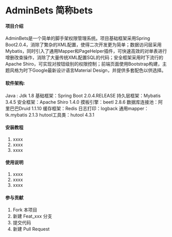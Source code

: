 # AdminBets 简称bets
#### 项目介绍
AdminBets是一个简单的脚手架权限管理系统。项目基础框架采用Spring Boot2.0.4，消除了繁杂的XML配置，使得二次开发更为简单；数据访问层采用Mybatis，同时引入了通用Mapper和PageHelper插件，可快速高效的对单表进行增删改查操作，消除了大量传统XML配置SQL的代码；安全框架采用时下流行的Apache Shiro，可实现对按钮级别的权限控制；前端页面使用Bootstrap构建，主题风格为时下Google最新设计语言Material Design，并提供多套配色以供选择。

#### 软件架构:
Java : Jdk 1.8 
基础框架：Spring Boot 2.0.4.RELEASE
持久层框架：Mybatis 3.4.5
安全框架：Apache Shiro 1.4.0
摸板引擎：beetl 2.8.6
数据库连接池：阿里巴巴Druid 1.1.10
缓存框架：Redis
日志打印：logback
通用mapper：tk.mybatis 2.1.3
hutool工具类：hutool 4.3.1

#### 安装教程

1. xxxx
2. xxxx
3. xxxx

#### 使用说明

1. xxxx
2. xxxx
3. xxxx

#### 参与贡献

1. Fork 本项目
2. 新建 Feat_xxx 分支
3. 提交代码
4. 新建 Pull Request
